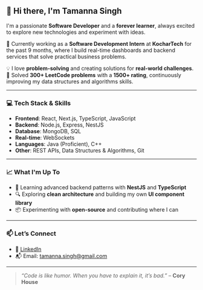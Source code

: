 

<!--
**tamanna-singh02/tamanna-singh02** is a ✨ _special_ ✨ repository because its `README.md` (this file) appears on your GitHub profile.

Here are some ideas to get you started:

- 🔭 I’m currently working on ...
- 🌱 I’m currently learning ...
- 👯 I’m looking to collaborate on ...
- 🤔 I’m looking for help with ...
- 💬 Ask me about ...
- 📫 How to reach me: ...
- 😄 Pronouns: ...
- ⚡ Fun fact: ...
-->


## 👋 Hi there, I'm Tamanna Singh

I'm a passionate **Software Developer** and a **forever learner**, always excited to explore new technologies and experiment with ideas.

🔭 Currently working as a **Software Development Intern** at **KocharTech** for the past 9 months, where I build real-time dashboards and backend services that solve practical business problems.

💡 I love **problem-solving** and creating solutions for **real-world challenges**.  
🧠 Solved **300+ LeetCode problems** with a **1500+ rating**, continuously improving my data structures and algorithms skills.

---

### 💻 Tech Stack & Skills

- **Frontend**: React, Next.js, TypeScript, JavaScript  
- **Backend**: Node.js, Express, NestJS  
- **Database**: MongoDB, SQL  
- **Real-time**: WebSockets  
- **Languages**: Java (Proficient), C++  
- **Other**: REST APIs, Data Structures & Algorithms, Git

---

### 📈 What I'm Up To

- 🌱 Learning advanced backend patterns with **NestJS** and **TypeScript**
- 🔍 Exploring **clean architecture** and building my own **UI component library**
- 📦 Experimenting with **open-source** and contributing where I can

---

### 📫 Let’s Connect

- 💼 [LinkedIn](https://www.linkedin.com/in/your-profile)  
- 📬 Email: tamanna.singh@gmail.com

---

> *“Code is like humor. When you have to explain it, it’s bad.”* – **Cory House**
